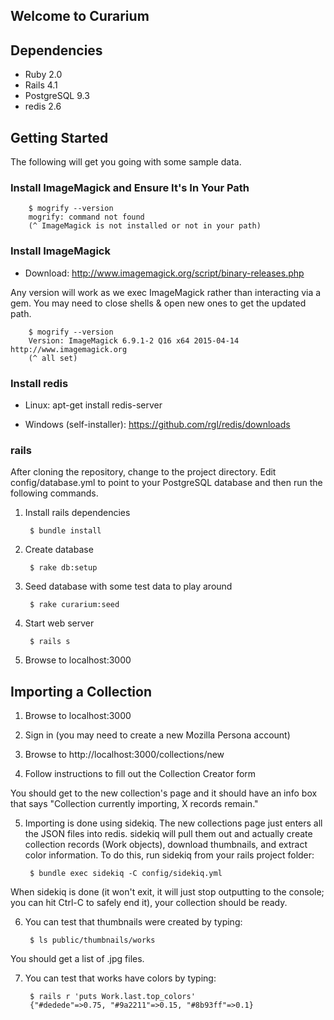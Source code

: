 ## Welcome to Curarium

## Dependencies

* Ruby 2.0
* Rails 4.1
* PostgreSQL 9.3
* redis 2.6

## Getting Started

The following will get you going with some sample data.

### Install ImageMagick and Ensure It's In Your Path

        $ mogrify --version
        mogrify: command not found
        (^ ImageMagick is not installed or not in your path)

### Install ImageMagick

* Download: http://www.imagemagick.org/script/binary-releases.php

Any version will work as we exec ImageMagick rather than interacting via a gem. You may need to close shells & open new ones to get the updated path.

        $ mogrify --version
        Version: ImageMagick 6.9.1-2 Q16 x64 2015-04-14 http://www.imagemagick.org
        (^ all set)

### Install redis

* Linux: apt-get install redis-server

* Windows (self-installer): https://github.com/rgl/redis/downloads

### rails

After cloning the repository, change to the project directory. Edit config/database.yml to point to your PostgreSQL database and then run the following commands.

1. Install rails dependencies

        $ bundle install

2. Create database

        $ rake db:setup

3. Seed database with some test data to play around

        $ rake curarium:seed

4. Start web server

        $ rails s

5. Browse to localhost:3000

## Importing a Collection

1. Browse to localhost:3000

2. Sign in (you may need to create a new Mozilla Persona account)

3. Browse to http://localhost:3000/collections/new

4. Follow instructions to fill out the Collection Creator form

You should get to the new collection's page and it should have an info box that says "Collection currently importing, X records remain."

5. Importing is done using sidekiq. The new collections page just enters all the JSON files into redis. sidekiq will pull them out and actually create collection records (Work objects), download thumbnails, and extract color information. To do this, run sidekiq from your rails project folder:

        $ bundle exec sidekiq -C config/sidekiq.yml

When sidekiq is done (it won't exit, it will just stop outputting to the console; you can hit Ctrl-C to safely end it), your collection should be ready.

6. You can test that thumbnails were created by typing:

        $ ls public/thumbnails/works

You should get a list of .jpg files.

7. You can test that works have colors by typing:

        $ rails r 'puts Work.last.top_colors'
        {"#dedede"=>0.75, "#9a2211"=>0.15, "#8b93ff"=>0.1}

